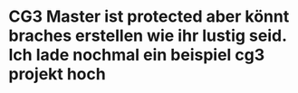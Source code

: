 # CG3 Master ist protected aber könnt braches erstellen wie ihr lustig seid. Ich lade nochmal ein beispiel cg3 projekt hoch 
